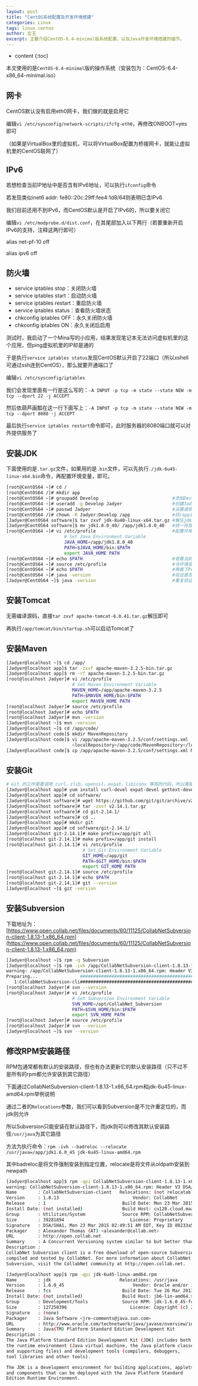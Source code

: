 ```yaml
---
layout: post
title: "CentOS系统配置及开发环境搭建"
categories: Linux
tags: linux centos
author: 玄玉
excerpt: 主要介绍CentOS-6.4-minimal版系统配置，以及Java开发环境搭建的细节。
---
```


* content
{:toc}


本文使用的是`CentOS-6.4-minimal`版的操作系统（安装包为：CentOS-6.4-x86_64-minimal.iso）

## 网卡

CentOS默认没有启用eth0网卡，我们做的就是启用它

编辑`vi /etc/sysconfig/network-scripts/ifcfg-eth0`，再修改ONBOOT=yes即可

（如果是VirtualBox里的虚拟机，可以将VirtualBox配置为桥接网卡，就能让虚拟机里的CentOS联网了）

## IPv6

若想检查当前IP地址中是否含有IPv6地址，可以执行`ifconfig`命令

若发现类似inet6 addr: fe80::20c:29ff:fee4:1d8/64则表明已含IPv6

我们目前还用不到IPv6，而CentOS默认是开启了IPv6的，所以要关闭它

编辑`vi /etc/modprobe.d/dist.conf`，在其尾部加入以下两行（若要重新开启IPv6的支持，注释这两行即可）

alias net-pf-10 off

alias ipv6 off

## 防火墙

* service iptables stop：关闭防火墙
* service iptables start：启动防火墙
* service iptables restart：重启防火墙
* service iptables status：查看防火墙状态
* chkconfig iptables OFF：永久关闭防火墙
* chkconfig iptables ON：永久关闭后启用

测试时，我启动了一个Mina写的小应用，结果发现笔记本无法访问虚拟机里的这个应用，但ping虚拟机里的IP却是通的

于是执行`service iptables status`发现CentOS默认开启了22端口（所以xshell可通过ssh连到CentOS），那么就要开通端口了

编辑`vi /etc/sysconfig/iptables`

我们会发现里面有一行是这么写的：`-A INPUT -p tcp -m state --state NEW -m tcp --dport 22 -j ACCEPT`

然后依葫芦画瓢在这一行下面写上：`-A INPUT -p tcp -m state --state NEW -m tcp --dport 8080 -j ACCEPT`

最后执行`service iptables restart`命令即可，此时服务器的8080端口就可以对外提供服务了

## 安装JDK

下面使用的是`.tar.gz`文件，如果用的是`.bin`文件，可以先执行`./jdk-6u45-linux-x64.bin`命令，再配置环境变量，即可。

```sh
[root@CentOS64 ~]# cd /
[root@CentOS64 /]# mkdir app
[root@CentOS64 ~]# groupadd Develop                            #添加Develop组
[root@CentOS64 ~]# useradd -g Develop Jadyer                   #创建Jadyer用户并将其分配到Develop组
[root@CentOS64 ~]# passwd Jadyer                               #设置或修改Jadyer用户密码
[root@CentOS64 /]# chown -R Jadyer:Develop /app                #将/app目录的拥有者修改为Jadyer用户和Develop组
[Jadyer@CentOS64 software]$ tar zxvf jdk-8u40-linux-x64.tar.gz #解压jdk
[Jadyer@CentOS64 software]$ mv jdk1.8.0_40/ /app/jdk1.8.0_40   #统一存放应用在/app目录中
[root@CentOS64 ~]# vi /etc/profile                             #配置环境变量，最后[:x]保存即可
                      # Set Java Environment Variable
                      JAVA_HOME=/app/jdk1.8.0_40
                      PATH=$JAVA_HOME/bin:$PATH
                      export JAVA_HOME PATH
[root@CentOS64 ~]# echo $PATH                                  #查看当前PATH
[root@CentOS64 ~]# source /etc/profile                         #令环境变量生效
[root@CentOS64 ~]# echo $PATH                                  #再看下PATH
[root@CentOS64 ~]# java -version                               #验证是否成功
[Jadyer@CentOS64 ~]$ java -version                             #重复验证（普通用户重连服务器后才会生效）
```

## 安装Tomcat

无需编译源码，直接`tar zxvf apache-tomcat-6.0.41.tar.gz`解压即可

再执行`/app/tomcat/bin/startup.sh`可以启动Tomcat了

## 安装Maven

```sh
[Jadyer@localhost ~]$ cd /app/
[Jadyer@localhost app]$ tar -zxvf apache-maven-3.2.5-bin.tar.gz
[Jadyer@localhost app]$ rm -rf apache-maven-3.2.5-bin.tar.gz
[root@localhost Jadyer]# vi /etc/profile
                         # Set Maven Environment Variable
                         MAVEN_HOME=/app/apache-maven-3.2.5
                         PATH=$MAVEN_HOME/bin:$PATH
                         export MAVEN_HOME PATH
[root@localhost Jadyer]# source /etc/profile
[root@localhost Jadyer]# echo $PATH
[root@localhost Jadyer]# mvn -version
[Jadyer@localhost ~]$ mvn -version
[Jadyer@localhost ~]$ cd /app/code/
[Jadyer@localhost code]$ mkdir MavenRepository
[Jadyer@localhost code]$ vi /app/apache-maven-3.2.5/conf/settings.xml
                         <localRepository>/app/code/MavenRepository</localRepository>
[Jadyer@localhost code]$ cp /app/apache-maven-3.2.5/conf/settings.xml MavenRepository/
```

## 安装Git

```sh
# Git 的工作需要调用 curl，zlib，openssl，expat，libiconv 等库的代码，所以需要先安装这些依赖工具
[Jadyer@localhost app]# yum install curl-devel expat-devel gettext-devel openssl-devel zlib-devel gcc perl-ExtUtils-CBuilder perl-ExtUtils-MakeMaker
[Jadyer@localhost app]# cd software/
[Jadyer@localhost software]# wget https://github.com/git/git/archive/v2.14.1.tar.gz
[Jadyer@localhost software]# tar -zxvf v2.14.1.tar.gz
[Jadyer@localhost software]# cd git-2.14.1/
[Jadyer@localhost software]# cd ..
[Jadyer@localhost app]# mkdir git
[Jadyer@localhost app]# cd software/git-2.14.1/
[Jadyer@localhost git-2.14.1]# make prefix=/app/git all
[root@localhost git-2.14.1]# make prefix=/app/git install
[root@localhost git-2.14.1]# vi /etc/profile
                             # Set Git Environment Variable
                             GIT_HOME=/app/git
                             PATH=$GIT_HOME/bin:$PATH
                             export GIT_HOME PATH
[root@localhost git-2.14.1]# source /etc/profile
[root@localhost git-2.14.1]# echo $PATH
[root@localhost git-2.14.1]# git --version
[Jadyer@localhost ~]$ git -version
```

## 安装Subversion

下载地址为：[https://www.open.collab.net/files/documents/60/11125/CollabNetSubversion-client-1.8.13-1.x86_64.rpm](https://www.open.collab.net/files/documents/60/11125/CollabNetSubversion-client-1.8.13-1.x86_64.rpm)

```sh
[Jadyer@localhost ~]$ rpm -q Subversion
[Jadyer@localhost ~]$ rpm -ivh /app/CollabNetSubversion-client-1.8.13-1.x86_64.rpm
warning: /app/CollabNetSubversion-client-1.8.13-1.x86_64.rpm: Header V3 DSA/SHA1 Signature, key ID 35bcca43: NOKEY
Preparing...                ########################################### [100%]
   1:CollabNetSubversion-cli########################################### [100%]
[root@localhost Jadyer]# svn --version
[root@localhost Jadyer]# vi /etc/profile
                         # Set Subversion Environment Variable
                         SVN_HOME=/opt/CollabNet_Subversion
                         PATH=$SVN_HOME/bin:$PATH
                         export SVN_HOME PATH
[root@localhost Jadyer]# source /etc/profile
[root@localhost Jadyer]# svn --version
[Jadyer@localhost ~]$ svn --version
```

## 修改RPM安装路径

RPM包通常都有默认的安装路径，但也有办法更新它的默认安装路径（只不过不是所有的rpm都允许安装到其它路径）

下面通过CollabNetSubversion-client-1.8.13-1.x86_64.rpm和jdk-6u45-linux-amd64.rpm举例说明

通过二者的`Relocations`参数，我们可以看到Subversion是不允许重定位的，而jdk则允许

所以Subversion只能安装在默认路径下，而jdk则可以修改其默认安装路径`/usr/java`为其它路径

方法为执行命令：`rpm -ivh --badreloc --relocate /usr/java=/app/jdk1.6.0_45 jdk-6u45-linux-amd64.rpm`

其中badreloc是将文件强制安装到指定位置，relocate是将文件从oldpath安装到newpath

```sh
[Jadyer@localhost app]$ rpm -qpi CollabNetSubversion-client-1.8.13-1.x86_64.rpm
warning: CollabNetSubversion-client-1.8.13-1.x86_64.rpm: Header V3 DSA/SHA1 Signature, key ID 35bcca43: NOKEY
Name        : CollabNetSubversion-client   Relocations: (not relocatable)
Version     : 1.8.13                            Vendor: CollabNet
Release     : 1                             Build Date: Mon 23 Mar 2015 02:49:36 AM EDT
Install Date: (not installed)               Build Host: cu128.cloud.maa.collab.net
Group       : Utilities/System              Source RPM: CollabNetSubversion-client-1.8.13-1.src.rpm
Size        : 39281894                         License: Proprietary
Signature   : DSA/SHA1, Mon 23 Mar 2015 02:49:51 AM EDT, Key ID 80233a5a35bcca43
Packager    : Alexander Thomas (AT) <alexander@collab.net>
URL         : http://open.collab.net
Summary     : A Concurrent Versioning system similar to but better than CVS.
Description :
CollabNet Subversion client is a free download of open-source Subversion,
compiled and tested by CollabNet. For more information about CollabNet
Subversion, visit the CollabNet community at http://open.collab.net.
```

```sh
[Jadyer@localhost app]$ rpm -qpi jdk-6u45-linux-amd64.rpm
Name        : jdk                          Relocations: /usr/java
Version     : 1.6.0_45                          Vendor: Oracle and/or its affiliates.
Release     : fcs                           Build Date: Tue 26 Mar 2013 07:54:12 PM EDT
Install Date: (not installed)               Build Host: jb6-lin-amd64.sfbay.sun.com
Group       : Development/Tools             Source RPM: jdk-1.6.0_45-fcs.src.rpm
Size        : 127250396                        License: Copyright (c) 2011, Oracle and/or its affiliates. All rights reserved. Also under other license(s) as shown at the Description field.
Signature   : (none)
Packager    : Java Software <jre-comments@java.sun.com>
URL         : http://www.oracle.com/technetwork/java/javase/overview/index.html
Summary     : Java(TM) Platform Standard Edition Development Kit
Description :
The Java Platform Standard Edition Development Kit (JDK) includes both
the runtime environment (Java virtual machine, the Java platform classes
and supporting files) and development tools (compilers, debuggers,
tool libraries and other tools).

The JDK is a development environment for building applications, applets
and components that can be deployed with the Java Platform Standard
Edition Runtime Environment.
```